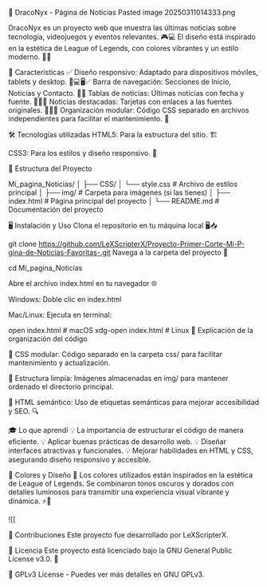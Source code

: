 📰 DracoNyx - Página de Noticias
Pasted image 20250311014333.png

DracoNyx es un proyecto web que muestra las últimas noticias sobre tecnología, videojuegos y eventos relevantes. 🎮💻 El diseño está inspirado en la estética de League of Legends, con colores vibrantes y un estilo moderno. 🎨✨

🚀 Características
✅ Diseño responsivo: Adaptado para dispositivos móviles, tablets y desktop.
📱💻🖥️✅ Barra de navegación: Secciones de Inicio, Noticias y Contacto.
🧭✅ Tablas de noticias: Últimas noticias con fecha y fuente.
📅📰✅ Noticias destacadas: Tarjetas con enlaces a las fuentes originales.
🔗✨✅ Organización modular: Código CSS separado en archivos independientes para facilitar el mantenimiento. 📂

🛠️ Tecnologías utilizadas
HTML5: Para la estructura del sitio. 🏗️

CSS3: Para los estilos y diseño responsivo. 🎨

📁 Estructura del Proyecto

Mi_pagina_Noticias/
│
├── CSS/
│ └── style.css # Archivo de estilos principal
│
├── img/ # Carpeta para imágenes (si las tienes)
│
├── index.html # Página principal del proyecto
│
└── README.md # Documentación del proyecto

🖥️ Instalación y Uso
Clona el repositorio en tu máquina local 🖥️📥

git clone https://github.com/LeXScripterX/Proyecto-Primer-Corte-Mi-P-gina-de-Noticias-Favoritas-.git
Navega a la carpeta del proyecto 📂

cd Mi_pagina_Noticias

Abre el archivo index.html en tu navegador 🌐

Windows: Doble clic en index.html

Mac/Linux: Ejecuta en terminal:

open index.html  # macOS
xdg-open index.html  # Linux
📌 Explicación de la organización del código

📌 CSS modular: Código separado en la carpeta css/ para facilitar mantenimiento y actualización.

📌 Estructura limpia: Imágenes almacenadas en img/ para mantener ordenado el directorio principal.

📌 HTML semántico: Uso de etiquetas semánticas para mejorar accesibilidad y SEO. 🔍

🎓 Lo que aprendí
💡 La importancia de estructurar el código de manera eficiente.
💡 Aplicar buenas prácticas de desarrollo web.
💡 Diseñar interfaces atractivas y funcionales.
💡 Mejorar habilidades en HTML y CSS, asegurando diseño responsivo y accesible.

🎨 Colores y Diseño
🎨 Los colores utilizados están inspirados en la estética de League of Legends. Se combinaron tonos oscuros y dorados con detalles luminosos para transmitir una experiencia visual vibrante y dinámica. ⚡🌟

![[

🤝 Contribuciones
Este proyecto fue desarrollado por LeXScripterX.

📜 Licencia
Este proyecto está licenciado bajo la GNU General Public License v3.0. 📝

📌 GPLv3 License - Puedes ver más detalles en GNU GPLv3.
